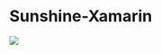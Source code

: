 # Sunshine-Xamarin

<img src="https://madrvojt.visualstudio.com/_apis/public/build/definitions/be3180d9-1b15-4fd9-a5b9-be1c693127ed/5/badge"/>
